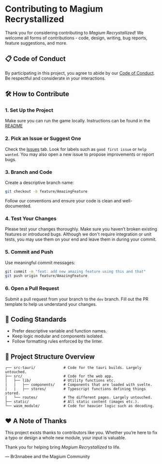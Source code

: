 # Contributing to Magium Recrystallized

Thank you for considering contributing to *Magium Recrystallized*! We welcome all forms of contributions - code, design, writing, bug reports, feature suggestions, and more.

## 📋 Code of Conduct
By participating in this project, you agree to abide by our [Code of Conduct](CODE_OF_CONDUCT.md). Be respectful and considerate in your interactions.

## 🛠️ How to Contribute
### 1. Set Up the Project
Make sure you can run the game locally. Instructions can be found in the [README](https://github.com/Br3nnabee/magium-recrystallized/blob/main/README.md)

### 2. Pick an Issue or Suggest One
Check the [Issues](https://github.com/br3nnabee/magium-recrystallized/issues) tab. Look for labels such as `good first issue` or `help wanted`. You may also open a new issue to propose improvements or report bugs.

### 3. Branch and Code
Create a descriptive branch name:
```bash
git checkout -b feature/AmazingFeature
```
Follow our conventions and ensure your code is clean and well-documented.

### 4. Test Your Changes
Please test your changes thoroughly. Make sure you haven’t broken existing features or introduced bugs. Although we don't require integration or unit tests, you may use them on your end and leave them in during your commit.

### 5. Commit and Push
Use meaningful commit messages:
```bash
git commit -m "feat: add new amazing feature using this and that"
git push origin feature/AmazingFeature
```

### 6. Open a Pull Request
Submit a pull request from your branch to the `dev` branch. Fill out the PR template to help us understand your changes.

## 🧪 Coding Standards
- Prefer descriptive variable and function names.
- Keep logic modular and components isolated.
- Follow formatting rules enforced by the linter.

## 📄 Project Structure Overview
```
┌── src-tauri/             # Code for the tauri builds. Largely untouched.
├── src/                   # Code for the web app.
│   ├── lib/               # Utility functions etc.
|   |   ├── components/    # Components that are loaded with svelte.
|   |   ├── stores/        # Typescript functions defining things stored.
|   └── routes/            # The different pages. Largely untouched.
├── static/                # All static content (images etc.).
└── wasm_module/           # Code for heavier logic such as decoding.
```

## ❤️ A Note of Thanks
This project exists thanks to contributors like you. Whether you’re here to fix a typo or design a whole new module, your input is valuable.

Thank you for helping bring *Magium Recrystallized* to life.

— Br3nnabee and the Magium Community
